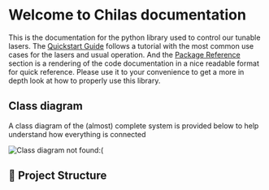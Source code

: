 # Welcome to Chilas documentation

This is the documentation for the python library used to control our tunable lasers. The [Quickstart Guide](quickstart.md) follows a tutorial with the most common use cases for the lasers and usual operation. And the [Package Reference](package/index.md) section is a rendering of the code documentation in a nice readable format for quick reference. Please use it to your convenience to get a more in depth look at how to properly use this library.

## Class diagram

A class diagram of the (almost) complete system is provided below to help understand how everything is connected

![Class diagram not found:(](assets/diagrams/Class_diagram.drawio)


## 📁 Project Structure
